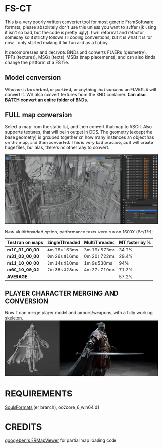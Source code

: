 # FS-CT
This is a very poorly written converter tool for most generic FromSoftware formats, please absolutely don't use this unless you want to suffer (jk using it isn't so bad, but the code is pretty ugly). I will reformat and refactor someday so it strictly follows all coding conventions, but it is what it is for now. I only started making it for fun and as a hobby.

It decompresses and decrypts BNDs and converts FLVERs (geometry), TPFs (textures), MSGs (texts), MSBs (map placements), and can also kinda change the platform of a FS file.

## Model conversion
Whether it be chrbnd, or partbnd, or anything that contains an FLVER, it will convert it. Will also convert textures from the BND container. **Can also BATCH convert an entire folder of BNDs.**

## FULL map conversion

Select a map from the static list, and then convert that map to ASCII. Also supports textures, that will be in output in DDS. The geometry (except the base geometry) is grouped together on how many instances an object has on the map, and then converted. This is very bad practice, as it will create huge files, but alas, there's no other way to convert.

![Elphael](/img/elphael.png?raw=true "Elphael in Blender")

New Multithreaded option, performance tests were run on 1600X (6c/12t):

<center>

|Test ran on maps                |SingleThreaded       |MultiThreaded| MT faster by %
|----------------|-------------------------------|-----------------------------|-|
|**m10_01_00_00**|**4**m 28s 163ms            |3m 19s 573ms            | 34.2% |
|**m31_03_00_00**|**0**m 26s 816ms            |0m 20s 722ms            |29.4% |
|**m11_10_00_00**          |2m 14s 910ms|1m 9s 530ms| 94% |
|**m60_10_09_02**          |7m 38s 328ms|4m 27s 710ms| 71.2% |
|**AVERAGE**          ||| 57.2% |

</center>

## PLAYER CHARACTER MERGING AND CONVERSION
Now it can merge player model and armors/weapons, with a fully working skeleton.
![Player model merged skeleton](/img/bloodywolf_m.png?raw=true "Skeleton, and render")

# REQUIREMENTS
[SoulsFormats](https://github.com/JKAnderson/SoulsFormats) (er branch), oo2core_6_win64.dll

# CREDITS
[googleben's ERMapViewer](https://github.com/googleben/ERMapViewer) for partial map loading code